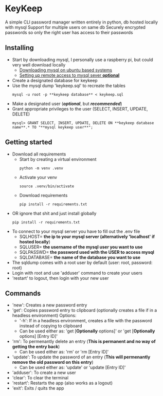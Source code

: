 # KeyKeep
 A simple CLI password manager written entirely in python, db hosted locally with mysql
 Support for multiple users on same db
 Securely encrypted passwords so only the right user has access to their passwords

## Installing
 - Start by downloading mysql, I personally use a raspberry pi, but could very well download locally
    * [Downloading mysql on ubuntu based systems](https://www.digitalocean.com/community/tutorials/how-to-install-mysql-on-ubuntu-20-04)
    * [Setting up remote access to mysql sever **optional**](https://www.digitalocean.com/community/tutorials/how-to-allow-remote-access-to-mysql)
 - Create a designated database for keykeep
 - Use the mysql dump 'keykeep.sql' to recreate the tables
    ```
    mysql -u root -p **keykeep database** < keykeep.sql
    ```
  - Make a designated user (***optional***, but ***recommended***)
  - Grant appropriate privileges to the user (SELECT, INSERT, UPDATE, DELETE)
    ```
    mysql> GRANT SELECT, INSERT, UPDATE, DELETE ON **keykeep database name**.* TO "**mysql keykeep user**";
    ```

## Getting started
 - Download all requirements
    * Start by creating a virtual environment
      ```
      python -m venv .venv
      ```
    * Activate your venv
      ```
      source .venv/bin/activate
      ```
    * Download requirements
      ```
      pip install -r requirements.txt
      ```
  - OR ignore that shit and just install globally
    ```
    pip install -r requirements.txt
    ```
 - To connect to your mysql server you have to fill out the .env file
    * SQLHOST= **the ip to your mysql server (alternatively 'localhost' if hosted locally**)
    * SQLUSER= **the username of the mysql user you want to use**
    * SQLPASSWD= **the password used with the USER to access mysql**
    * SQLDATABASE= **the name of the database you want to use**
 - The sqldump comes with a root user by default (user: root, password: root)
 - Login with root and use 'adduser' command to create your users
 - 'restart' to logout, then login with your new user

 ## Commands
  - 'new': Creates a new password entry
  - 'get': Copies password entry to clipboard (optionally creates a file if in a headless environment)
    Options:
    * '-h': If in a headless environment, creates a file with the password instead of copying to clipboard
    * Can be used either as: 'get [**Optionally** options]' or 'get [**Optionally** options] [Entry ID]'
  - 'rm': To permenantly delete an entry (**This is permanent and no way of getting the entry back**)
    * Can be used either as: 'rm' or 'rm [Entry ID]'
  - 'update': To update the password of an entry (**This will permenantly remove the old password on this entry**)
    * Can be used either as: 'update' or 'update [Entry ID]'
  - 'adduser': To create a new user
  - 'clear': To clear the terminal
  - 'restart': Restarts the app (also works as a logout)
  - 'exit': Exits / quits the app